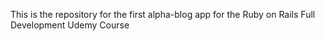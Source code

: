 This is the repository for the first alpha-blog app for the Ruby on Rails Full Development Udemy Course